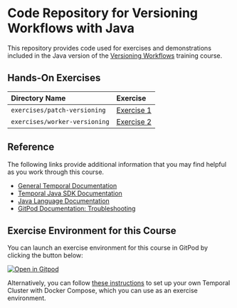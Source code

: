 # Code Repository for Versioning Workflows with Java

This repository provides code used for exercises and demonstrations
included in the Java version of the
[Versioning Workflows](https://learn.temporal.io/courses/temporal_versioning)
training course.

## Hands-On Exercises

| Directory Name                | Exercise                                            |
| :---------------------------- | :-------------------------------------------------- |
| `exercises/patch-versioning`  | [Exercise 1](exercises/patch-versioning/README.md)  |
| `exercises/worker-versioning` | [Exercise 2](exercises/worker-versioning/README.md) |

## Reference

The following links provide additional information that you may find helpful as you work through this course.

- [General Temporal Documentation](https://docs.temporal.io/)
- [Temporal Java SDK Documentation](https://www.javadoc.io/doc/io.temporal/temporal-sdk/latest/index.html)
- [Java Language Documentation](https://docs.oracle.com/en/java/)
- [GitPod Documentation: Troubleshooting](https://www.gitpod.io/docs/troubleshooting)

## Exercise Environment for this Course

You can launch an exercise environment for this course in GitPod by
clicking the button below:

[![Open in Gitpod](https://gitpod.io/button/open-in-gitpod.svg)](https://gitpod.io/#https://github.com/temporalio/edu-versioning-java-code)

Alternatively, you can follow
[these instructions](https://learn.temporal.io/getting_started/java/dev_environment/) to
set up your own Temporal Cluster with Docker Compose, which you can use as an
exercise environment.
